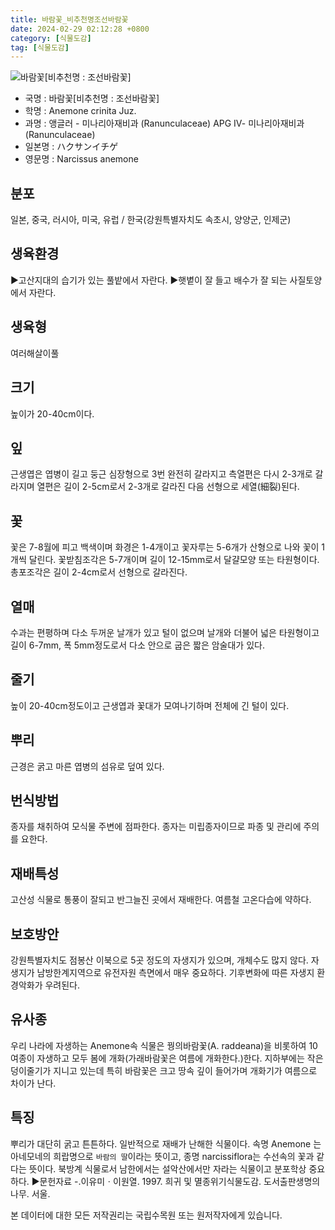 ```yaml
---
title: 바람꽃_비추천명조선바람꽃
date: 2024-02-29 02:12:28 +0800
category: [식물도감]
tag: [식물도감]
---
```




![바람꽃[비추천명 : 조선바람꽃]](/fileUpload/plants/basic/Ranunculaceae/Anemone/14077/14077_1_th2.jpg)
- 국명 : 바람꽃[비추천명 : 조선바람꽃]
- 학명 : Anemone crinita Juz.
- 과명 : 앵글러 - 미나리아재비과 (Ranunculaceae) APG Ⅳ- 미나리아재비과 (Ranunculaceae)
- 일본명 : ハクサンイチゲ
- 영문명 : Narcissus anemone


## 분포
일본, 중국, 러시아, 미국, 유럽 / 한국(강원특별자치도 속초시, 양양군, 인제군) 
## 생육환경
▶고산지대의 습기가 있는 풀밭에서 자란다. ▶햇볕이 잘 들고 배수가 잘 되는 사질토양에서 자란다.
## 생육형
여러해살이풀 
## 크기
높이가 20-40cm이다.
## 잎
근생엽은 엽병이 길고 둥근 심장형으로 3번 완전히 갈라지고 측열편은 다시 2-3개로 갈라지며 열편은 길이 2-5cm로서 2-3개로 갈라진 다음 선형으로 세열(細裂)된다.
## 꽃
꽃은 7-8월에 피고 백색이며 화경은 1-4개이고 꽃자루는 5-6개가 산형으로 나와 꽃이 1개씩 달린다. 꽃받침조각은 5-7개이며 길이 12-15mm로서 달걀모양 또는 타원형이다. 총포조각은 길이 2-4cm로서 선형으로 갈라진다.
## 열매
수과는 편평하며 다소 두꺼운 날개가 있고 털이 없으며 날개와 더불어 넓은 타원형이고 길이 6-7mm, 폭 5mm정도로서 다소 안으로 굽은 짧은 암술대가 있다.
## 줄기
높이 20-40cm정도이고 근생엽과 꽃대가 모여나기하며 전체에 긴 털이 있다.
## 뿌리
근경은 굵고 마른 엽병의 섬유로 덮여 있다.
## 번식방법
종자를 채취하여 모식물 주변에 점파한다. 종자는 미립종자이므로 파종 및 관리에 주의를 요한다.
## 재배특성
고산성 식물로 통풍이 잘되고 반그늘진 곳에서 재배한다. 여름철 고온다습에 약하다.
## 보호방안
강원특별자치도 점봉산 이북으로 5곳 정도의 자생지가 있으며, 개체수도 많지 않다. 자생지가 남방한계지역으로 유전자원 측면에서 매우 중요하다. 기후변화에 따른 자생지 환경악화가 우려된다.
## 유사종
우리 나라에 자생하는 Anemone속 식물은 꿩의바람꽃(A. raddeana)을 비롯하여 10여종이 자생하고 모두 봄에 개화(가래바람꽃은 여름에 개화한다.)한다. 지하부에는 작은 덩이줄기가 지니고 있는데 특히 바람꽃은 크고 땅속 깊이 들어가며 개화기가 여름으로 차이가 난다.
## 특징
뿌리가 대단히 굵고 튼튼하다. 일반적으로 재배가 난해한 식물이다. 속명 Anemone 는 아네모네의 희랍명으로 `바람의 딸`이라는 뜻이고, 종명 narcissiflora는 수선속의 꽃과 같다는 뜻이다. 북방계 식물로서 남한에서는 설악산에서만 자라는 식물이고 분포학상 중요하다.▶문헌자료-.이유미ㆍ이원열. 1997. 희귀 및 멸종위기식물도감. 도서출판생명의나무. 서울.






본 데이터에 대한 모든 저작권리는 국립수목원 또는 원저작자에게 있습니다.
